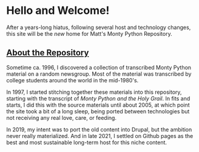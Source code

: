 # Hello and Welcome!
After a years-long hiatus, following several host and technology changes, this site will be the _new_ home for Matt's Monty Python Repository.

## [About the Repository](#about-the-repository)
Sometime ca. 1996, I discovered a collection of transcribed Monty Python material on a random newsgroup. Most of the material was transcribed by college students around the world in the mid-1980's.

In 1997, I started stitching together these materials into this repository, starting with the transcript of _Monty Python and the Holy Grail_. In fits and starts, I did this with the source materials until about 2005, at which point the site took a bit of a long sleep, being ported between technologies but not receiving any real love, care, or feeding.

In 2019, my intent was to port the old content into Drupal, but the ambition never really materialized. And in late 2021, I settled on Github pages as the best and most sustainable long-term host for this niche content.